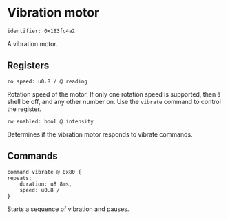# Vibration motor

    identifier: 0x183fc4a2

A vibration motor.

## Registers

    ro speed: u0.8 / @ reading

Rotation speed of the motor. If only one rotation speed is supported,
then `0` shell be off, and any other number on. 
Use the ``vibrate`` command to control the register.

    rw enabled: bool @ intensity

Determines if the vibration motor responds to vibrate commands.

## Commands

    command vibrate @ 0x80 {
    repeats:
        duration: u8 8ms,
        speed: u0.8 /
    }

Starts a sequence of vibration and pauses.
